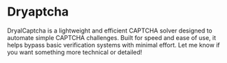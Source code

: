 # Dryaptcha
DryalCaptcha is a lightweight and efficient CAPTCHA solver designed to automate simple CAPTCHA challenges. Built for speed and ease of use, it helps bypass basic verification systems with minimal effort.  Let me know if you want something more technical or detailed!
